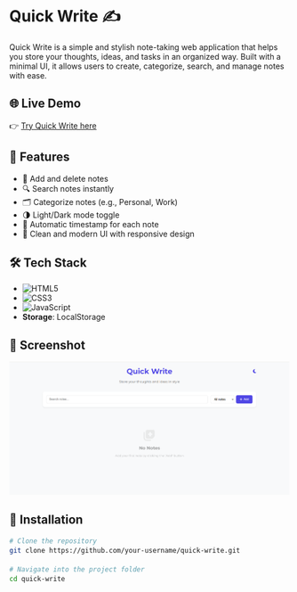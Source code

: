 # Quick Write ✍️  
Quick Write is a simple and stylish note-taking web application that helps you store your thoughts, ideas, and tasks in an organized way. Built with a minimal UI, it allows users to create, categorize, search, and manage notes with ease.  

## 🌐 Live Demo  
👉 [Try Quick Write here](https://quick-notes-diwaker.netlify.app/)  

## 🚀 Features  
- 📝 Add and delete notes  
- 🔍 Search notes instantly  
- 🗂️ Categorize notes (e.g., Personal, Work)  
- 🌗 Light/Dark mode toggle  
- 📅 Automatic timestamp for each note  
- 🎨 Clean and modern UI with responsive design  

## 🛠️ Tech Stack  

- ![HTML5](https://img.shields.io/badge/HTML5-E34F26?style=for-the-badge&logo=html5&logoColor=white)  
- ![CSS3](https://img.shields.io/badge/CSS3-1572B6?style=for-the-badge&logo=css3&logoColor=white)  
- ![JavaScript](https://img.shields.io/badge/JavaScript-F7DF1E?style=for-the-badge&logo=javascript&logoColor=black)  
- **Storage**: LocalStorage  


## 📸 Screenshot  
![Quick Write Screenshot](assets/userInterface.png)  

## 📂 Installation  
```bash
# Clone the repository
git clone https://github.com/your-username/quick-write.git

# Navigate into the project folder
cd quick-write

